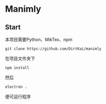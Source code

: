 # Manimly

## Start

本项目需要Python、MikTex、npm

```
git clone https://github.com/DirtKai/manimly
```

在项目文件夹下

```
npm install
```

然后

```
electron .
```

便可运行程序
